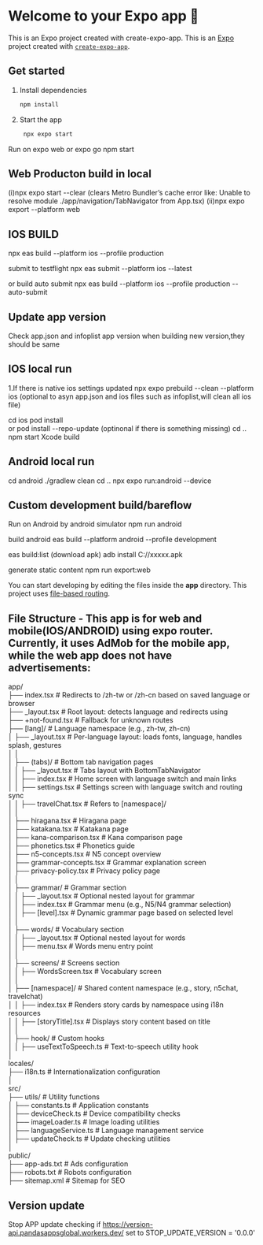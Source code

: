 # Welcome to your Expo app 👋

This is an Expo project created with create-expo-app.
This is an [Expo](https://expo.dev) project created with [`create-expo-app`](https://www.npmjs.com/package/create-expo-app).

## Get started

1. Install dependencies

   ```bash
   npm install
   ```

2. Start the app

   ```bash
    npx expo start
   ```

Run on expo web or expo go
npm start

## Web Producton build in local

(i)npx expo start --clear (clears Metro Bundler’s cache error like: Unable to resolve module ./app/navigation/TabNavigator from App.tsx)
(ii)npx expo export --platform web

## IOS BUILD

npx eas build --platform ios --profile production

submit to testflight
npx eas submit --platform ios --latest

or build auto submit
npx eas build --platform ios --profile production --auto-submit

## Update app version 
Check app.json and infoplist app version when building new version,they should be same  

## IOS local run

1.If there is native ios settings updated
npx expo prebuild --clean --platform ios
(optional to asyn app.json and ios files such as infoplist,will clean all ios file)

cd ios
pod install  
or
pod install --repo-update (optinonal if there is something missing)
cd ..
npm start
Xcode build

## Android local run

cd android
./gradlew clean
cd ..
npx expo run:android --device

## Custom development build/bareflow

Run on Android by android simulator
npm run android

build android
eas build --platform android --profile development

eas build:list (download apk)
adb install C://xxxxx.apk

generate static content
npm run export:web

You can start developing by editing the files inside the **app** directory. This project uses [file-based routing](https://docs.expo.dev/router/introduction).

## File Structure - This app is for web and mobile(IOS/ANDROID) using expo router. Currently, it uses AdMob for the mobile app, while the web app does not have advertisements:

app/ \
├── index.tsx # Redirects to /zh-tw or /zh-cn based on saved language or browser \
├── \_layout.tsx # Root layout: detects language and redirects using <Redirect /> \
├── +not-found.tsx # Fallback for unknown routes \
├── [lang]/ # Language namespace (e.g., zh-tw, zh-cn) \
│ ├── \_layout.tsx # Per-language layout: loads fonts, language, handles splash, gestures \
│ │ \
│ ├── (tabs)/ # Bottom tab navigation pages \
│ │ ├── \_layout.tsx # Tabs layout with BottomTabNavigator \
│ │ ├── index.tsx # Home screen with language switch and main links \
│ │ ├── settings.tsx # Settings screen with language switch and routing sync \
│ │ ├── travelChat.tsx # Refers to [namespace]/ \
│ │ \
│ ├── hiragana.tsx # Hiragana page \
│ ├── katakana.tsx # Katakana page \
│ ├── kana-comparison.tsx # Kana comparison page \
│ ├── phonetics.tsx # Phonetics guide \
│ ├── n5-concepts.tsx # N5 concept overview \
│ ├── grammar-concepts.tsx # Grammar explanation screen \
│ ├── privacy-policy.tsx # Privacy policy page \
│ │ \
│ ├── grammar/ # Grammar section \
│ │ ├── \_layout.tsx # Optional nested layout for grammar \
│ │ ├── index.tsx # Grammar menu (e.g., N5/N4 grammar selection) \
│ │ ├── [level].tsx # Dynamic grammar page based on selected level \
│ │ \
│ ├── words/ # Vocabulary section \
│ │ ├── \_layout.tsx # Optional nested layout for words \
│ │ ├── menu.tsx # Words menu entry point \
│ │ \
│ ├── screens/ # Screens section \
│ │ ├── WordsScreen.tsx # Vocabulary screen \
│ │ \
│ ├── [namespace]/ # Shared content namespace (e.g., story, n5chat, travelchat) \
│ │ ├── index.tsx # Renders story cards by namespace using i18n resources \
│ │ ├── [storyTitle].tsx # Displays story content based on title \
│ │ \
│ ├── hook/ # Custom hooks \
│ │ ├── useTextToSpeech.ts # Text-to-speech utility hook \
│ \
locales/ \
├── i18n.ts # Internationalization configuration \
│ \
src/ \
├── utils/ # Utility functions \
│ ├── constants.ts # Application constants \
│ ├── deviceCheck.ts # Device compatibility checks \
│ ├── imageLoader.ts # Image loading utilities \
│ ├── languageService.ts # Language management service \
│ ├── updateCheck.ts # Update checking utilities \
│ \
public/ \
├── app-ads.txt # Ads configuration \
├── robots.txt # Robots configuration \
├── sitemap.xml # Sitemap for SEO

## Version update

Stop APP update checking if https://version-api.pandasappsglobal.workers.dev/ set to STOP_UPDATE_VERSION = '0.0.0'
